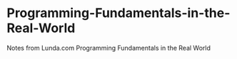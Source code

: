 # Programming-Fundamentals-in-the-Real-World
Notes from Lunda.com Programming Fundamentals in the Real World
